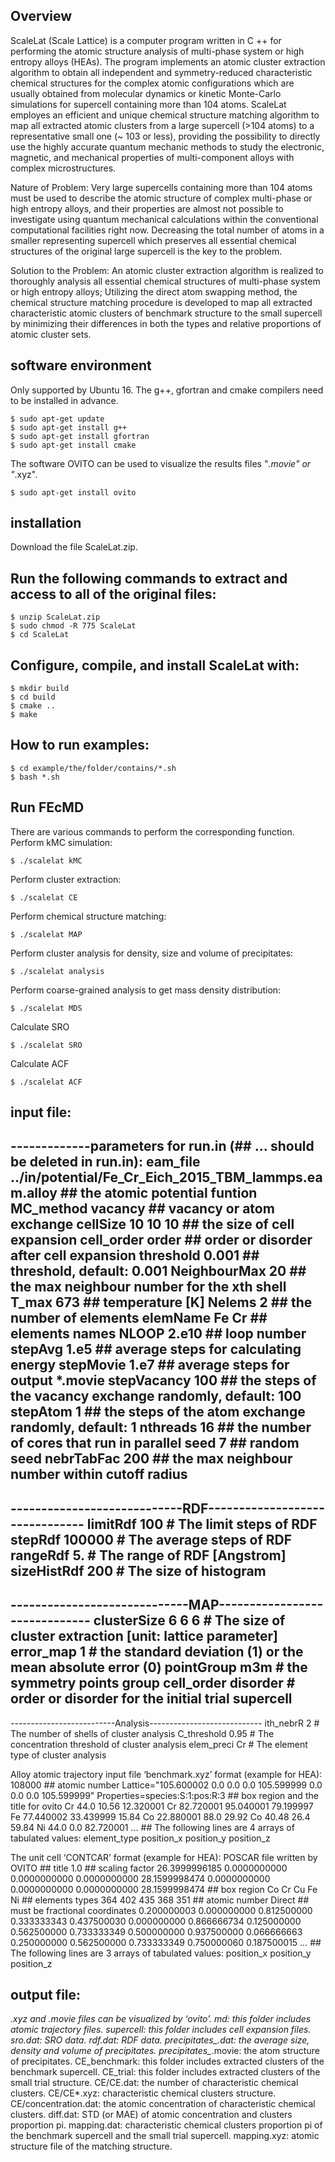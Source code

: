 ## Overview

ScaleLat (Scale Lattice) is a computer program written in C ++ for performing the atomic structure analysis of multi-phase system or high entropy alloys (HEAs). The program implements an atomic cluster extraction algorithm to obtain all independent and symmetry-reduced characteristic chemical structures for the complex atomic configurations which are usually obtained from molecular dynamics or kinetic Monte-Carlo simulations for supercell containing more than 104 atoms. ScaleLat employes an efficient and unique chemical structure matching algorithm to map all extracted atomic clusters from a large supercell (>104 atoms) to a representative small one (~ 103 or less), providing the possibility to directly use the highly accurate quantum mechanic methods to study the electronic, magnetic, and mechanical properties of multi-component alloys with complex microstructures.

Nature of Problem: Very large supercells containing more than 104 atoms must be used to describe the atomic structure of complex multi-phase or high entropy alloys, and their properties are almost not possible to investigate using quantum mechanical calculations within the conventional computational facilities right now. Decreasing the total number of atoms in a smaller representing supercell which preserves all essential chemical structures of the original large supercell is the key to the problem. 

Solution to the Problem: An atomic cluster extraction algorithm is realized to thoroughly analysis all essential chemical structures of multi-phase system or high entropy alloys; Utilizing the direct atom swapping method, the chemical structure matching procedure is developed to map all extracted characteristic atomic clusters of benchmark structure to the small supercell by minimizing their differences in both the types and relative proportions of atomic cluster sets. 


## software environment
Only supported by Ubuntu 16. The g++, gfortran and cmake compilers need to be installed in advance.

    $ sudo apt-get update
    $ sudo apt-get install g++
    $ sudo apt-get install gfortran
    $ sudo apt-get install cmake
		
The software OVITO can be used to visualize the results files "*.movie" or "*.xyz". 

    $ sudo apt-get install ovito

## installation
Download the file ScaleLat.zip.

## Run the following commands to extract and access to all of the original files:
    $ unzip ScaleLat.zip 
    $ sudo chmod -R 775 ScaleLat
    $ cd ScaleLat

## Configure, compile, and install ScaleLat with:

    $ mkdir build
    $ cd build
    $ cmake ..
    $ make

## How to run examples:

    $ cd example/the/folder/contains/*.sh
    $ bash *.sh

## Run FEcMD

There are various commands to perform the corresponding function.
Perform kMC simulation:

    $ ./scalelat kMC

Perform cluster extraction:

    $ ./scalelat CE

Perform chemical structure matching:

    $ ./scalelat MAP

Perform cluster analysis for density, size and volume of precipitates:

    $ ./scalelat analysis

Perform coarse-grained analysis to get mass density distribution:

    $ ./scalelat MDS

Calculate SRO

    $ ./scalelat SRO

Calculate ACF

    $ ./scalelat ACF

## input file:
-------------parameters for run.in (## ... should be deleted in run.in):
eam_file	../in/potential/Fe_Cr_Eich_2015_TBM_lammps.eam.alloy  ## the atomic potential funtion
MC_method	vacancy			## vacancy or atom exchange
cellSize	10 10 10		## the size of cell expansion
cell_order	order  			## order or disorder after cell expansion
threshold	0.001			## threshold, default: 0.001
NeighbourMax	20			## the max neighbour number for the xth shell
T_max		673			## temperature [K]
Nelems		2			## the number of elements
elemName	Fe Cr			## elements names
NLOOP		2.e10			## loop number
stepAvg		1.e5			## average steps for calculating energy 
stepMovie	1.e7			## average steps for output *.movie
stepVacancy	100			## the steps of the vacancy exchange randomly, default: 100
stepAtom	1			## the steps of the atom exchange randomly, default: 1
nthreads	16			## the number of cores that run in parallel
seed		7			## random seed
nebrTabFac	200			## the max neighbour number within cutoff radius
--------------------------------------------------------------
----------------------------RDF-------------------------------
limitRdf	100			# The limit steps of RDF
stepRdf		100000			# The average steps of RDF
rangeRdf	5.			# The range of RDF [Angstrom]
sizeHistRdf	200			# The size of histogram
--------------------------------------------------------------
-----------------------------MAP------------------------------
clusterSize	6 6 6			# The size of cluster extraction [unit: lattice parameter]
error_map	1			# the standard deviation (1) or the mean absolute error (0)
pointGroup	m3m			# the symmetry points group
cell_order	disorder		# order or disorder for the initial trial supercell
--------------------------------------------------------------
--------------------------Analysis----------------------------
ith_nebrR	2			# The number of shells of cluster analysis
C_threshold	0.95			# The concentration threshold of cluster analysis
elem_preci	Cr			# The element type of cluster analysis

Alloy atomic trajectory input file ‘benchmark.xyz’ format (example for HEA):
108000  ## atomic number
Lattice="105.600002 0.0 0.0 0.0 105.599999 0.0 0.0 0.0 105.599999" Properties=species:S:1:pos:R:3  ## box region and the title for ovito
Cr 44.0 10.56 12.320001
Cr 82.720001 95.040001 79.199997
Fe 77.440002 33.439999 15.84
Co 22.880001 88.0 29.92
Co 40.48 26.4 59.84
Ni 44.0 0.0 82.720001
… ## The following lines are 4 arrays of tabulated values: element_type position_x position_y position_z

The unit cell ‘CONTCAR’ format (example for HEA):
POSCAR file written by OVITO  ## title
1.0  ## scaling factor
       26.3999996185         0.0000000000         0.0000000000
        0.0000000000        28.1599998474         0.0000000000
        0.0000000000         0.0000000000        28.1599998474  ## box region
   Co   Cr   Cu   Fe   Ni  ## elements types
  364  402  435  368  351  ## atomic number
Direct  ## must be fractional coordinates
     0.200000003         0.000000000         0.812500000
     0.333333343         0.437500030         0.000000000
     0.866666734         0.125000000         0.562500000
     0.733333349         0.500000000         0.937500000
     0.066666663         0.250000000         0.562500000
     0.733333349         0.750000060         0.187500015
…  ## The following lines are 3 arrays of tabulated values: position_x position_y position_z

## output file:

*.xyz and *.movie files can be visualized by ‘ovito’.
md: this folder includes atomic trajectory files.
supercell: this folder includes cell expansion files.
sro.dat: SRO data.
rdf.dat: RDF data.
precipitates_*.dat: the average size, density and volume of precipitates.
precipitates_*.movie: the atom structure of precipitates.
CE_benchmark: this folder includes extracted clusters of the benchmark supercell.
CE_trial: this folder includes extracted clusters of the small trial structure.
CE/CE.dat: the number of characteristic chemical clusters.
CE/CE*.xyz: characteristic chemical clusters structure.
CE/concentration.dat: the atomic concentration of characteristic chemical clusters.
diff.dat: STD (or MAE) of atomic concentration and clusters proportion pi.
mapping.dat: characteristic chemical clusters proportion pi of the benchmark supercell and the small trial supercell.
mapping.xyz: atomic structure file of the matching structure.
